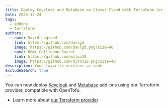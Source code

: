 ```yaml
---
title: Deploy Keycloak and Metabase on Clever Cloud with Terraform (or OpenTofu)
date: 2024-12-24
tags:
  - addons
  - terraform
authors:
  - name: David Legrand
    link: https://github.com/davlgd
    image: https://github.com/davlgd.png?size=40
  - name: Rémi Collignon-Ducret
    link: https://github.com/miton18
    image: https://github.com/miton18.png?size=40
description: Your favorite services as code
excludeSearch: true
---
```


You can now deploy [Keycloak](../doc/addons/keycloak) and [Metabase](../doc/addons/metabase) add-ons using our Terraform provider, compatible with OpenTofu.

* Learn more about [our Terraform provider](https://registry.terraform.io/providers/CleverCloud/clevercloud/latest/docs)
